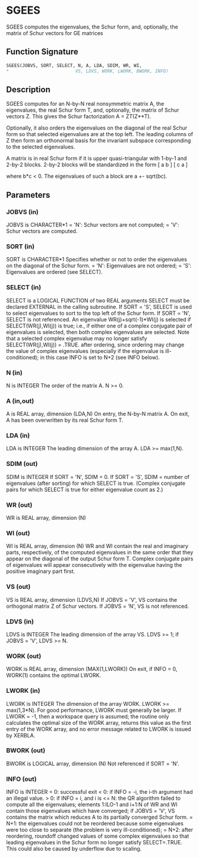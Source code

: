 # SGEES

SGEES computes the eigenvalues, the Schur form, and, optionally, the matrix of Schur vectors for GE matrices

## Function Signature

```fortran
SGEES(JOBVS, SORT, SELECT, N, A, LDA, SDIM, WR, WI,
*                         VS, LDVS, WORK, LWORK, BWORK, INFO)
```

## Description


 SGEES computes for an N-by-N real nonsymmetric matrix A, the
 eigenvalues, the real Schur form T, and, optionally, the matrix of
 Schur vectors Z.  This gives the Schur factorization A = Z*T*(Z**T).

 Optionally, it also orders the eigenvalues on the diagonal of the
 real Schur form so that selected eigenvalues are at the top left.
 The leading columns of Z then form an orthonormal basis for the
 invariant subspace corresponding to the selected eigenvalues.

 A matrix is in real Schur form if it is upper quasi-triangular with
 1-by-1 and 2-by-2 blocks. 2-by-2 blocks will be standardized in the
 form
         [  a  b  ]
         [  c  a  ]

 where b*c < 0. The eigenvalues of such a block are a +- sqrt(bc).

## Parameters

### JOBVS (in)

JOBVS is CHARACTER*1 = 'N': Schur vectors are not computed; = 'V': Schur vectors are computed.

### SORT (in)

SORT is CHARACTER*1 Specifies whether or not to order the eigenvalues on the diagonal of the Schur form. = 'N': Eigenvalues are not ordered; = 'S': Eigenvalues are ordered (see SELECT).

### SELECT (in)

SELECT is a LOGICAL FUNCTION of two REAL arguments SELECT must be declared EXTERNAL in the calling subroutine. If SORT = 'S', SELECT is used to select eigenvalues to sort to the top left of the Schur form. If SORT = 'N', SELECT is not referenced. An eigenvalue WR(j)+sqrt(-1)*WI(j) is selected if SELECT(WR(j),WI(j)) is true; i.e., if either one of a complex conjugate pair of eigenvalues is selected, then both complex eigenvalues are selected. Note that a selected complex eigenvalue may no longer satisfy SELECT(WR(j),WI(j)) = .TRUE. after ordering, since ordering may change the value of complex eigenvalues (especially if the eigenvalue is ill-conditioned); in this case INFO is set to N+2 (see INFO below).

### N (in)

N is INTEGER The order of the matrix A. N >= 0.

### A (in,out)

A is REAL array, dimension (LDA,N) On entry, the N-by-N matrix A. On exit, A has been overwritten by its real Schur form T.

### LDA (in)

LDA is INTEGER The leading dimension of the array A. LDA >= max(1,N).

### SDIM (out)

SDIM is INTEGER If SORT = 'N', SDIM = 0. If SORT = 'S', SDIM = number of eigenvalues (after sorting) for which SELECT is true. (Complex conjugate pairs for which SELECT is true for either eigenvalue count as 2.)

### WR (out)

WR is REAL array, dimension (N)

### WI (out)

WI is REAL array, dimension (N) WR and WI contain the real and imaginary parts, respectively, of the computed eigenvalues in the same order that they appear on the diagonal of the output Schur form T. Complex conjugate pairs of eigenvalues will appear consecutively with the eigenvalue having the positive imaginary part first.

### VS (out)

VS is REAL array, dimension (LDVS,N) If JOBVS = 'V', VS contains the orthogonal matrix Z of Schur vectors. If JOBVS = 'N', VS is not referenced.

### LDVS (in)

LDVS is INTEGER The leading dimension of the array VS. LDVS >= 1; if JOBVS = 'V', LDVS >= N.

### WORK (out)

WORK is REAL array, dimension (MAX(1,LWORK)) On exit, if INFO = 0, WORK(1) contains the optimal LWORK.

### LWORK (in)

LWORK is INTEGER The dimension of the array WORK. LWORK >= max(1,3*N). For good performance, LWORK must generally be larger. If LWORK = -1, then a workspace query is assumed; the routine only calculates the optimal size of the WORK array, returns this value as the first entry of the WORK array, and no error message related to LWORK is issued by XERBLA.

### BWORK (out)

BWORK is LOGICAL array, dimension (N) Not referenced if SORT = 'N'.

### INFO (out)

INFO is INTEGER = 0: successful exit < 0: if INFO = -i, the i-th argument had an illegal value. > 0: if INFO = i, and i is <= N: the QR algorithm failed to compute all the eigenvalues; elements 1:ILO-1 and i+1:N of WR and WI contain those eigenvalues which have converged; if JOBVS = 'V', VS contains the matrix which reduces A to its partially converged Schur form. = N+1: the eigenvalues could not be reordered because some eigenvalues were too close to separate (the problem is very ill-conditioned); = N+2: after reordering, roundoff changed values of some complex eigenvalues so that leading eigenvalues in the Schur form no longer satisfy SELECT=.TRUE. This could also be caused by underflow due to scaling.

